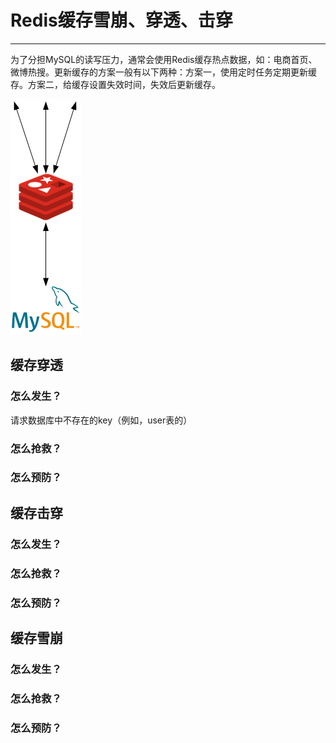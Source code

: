 # Redis缓存雪崩、穿透、击穿

---

为了分担MySQL的读写压力，通常会使用Redis缓存热点数据，如：电商首页、微博热搜。更新缓存的方案一般有以下两种：方案一，使用定时任务定期更新缓存。方案二，给缓存设置失效时间，失效后更新缓存。

![image-20210907151826095](markdown/Redis缓存雪崩、穿透、击穿.assets/image-20210907151826095.png)

## 缓存穿透

### 怎么发生？

请求数据库中不存在的key（例如，user表的）



### 怎么抢救？



### 怎么预防？



## 缓存击穿

### 怎么发生？



### 怎么抢救？



### 怎么预防？



## 缓存雪崩

### 怎么发生？



### 怎么抢救？



### 怎么预防？

